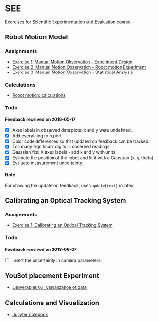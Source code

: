 # SEE
Exercises for Scientific Experimentation and Evaluation course

## Robot Motion Model
### Assignments
+ [Exercise 1: Manual Motion Observation - Experiment Design](robot_motion_model/hw1.tex)
+ [Exercise 2: Manual Motion Observation - Robot motion Experiment](robot_motion_model/hw2.tex)
+ [Exercise 3: Manual Motion Observation - Statistical Analysis](robot_motion_model/hw3.tex)
### Calculations
+ [Robot motion: calculations](robot_motion_model/SEEHomework_AbhishekPadalkar_MaxMensing_PranjalDhole_robot_motion_model.ipynb)
### Todo
#### Feedback received on 2018-05-17
- [x] Axes labels in observed data plots: x and y were undefined.
- [x] Add everything to report
- [x] Color code differences so that updated on feedback can be tracked.
- [x] Too many significant digits in observed readings.
- [x] Gaussian fits: X axes labels - add x and y with units.
- [x] Estimate the position of the robot and fit it with a Gaussian (x, y, theta)
- [x] Evaluate measurement uncertainty.
#### Note
For showing the update on feedback, use ``\update{text}`` in latex.

## Calibrating an Optical Tracking System
### Assignments
+ [Exercise 1: Calibrating an Optical Tracking System](optical_tracking_system/hw1.tex)
### Todo
#### Feedback received on 2018-06-07
+ [ ] Insert the uncertainty in camera parameters.

## YouBot placement Experiment
+ [Deliverables 6.1: Visualization of data](youbot/hw1.tex)
## Calculations and Visualization
+ [Jupyter notebook](youbot/SEEHomework_AbhishekPadalkar_MaxMensing_PranjalDhole_youbot.ipynb)
